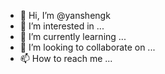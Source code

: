 - 👋 Hi, I’m @yanshengk
- 👀 I’m interested in ...
- 🌱 I’m currently learning ...
- 💞️ I’m looking to collaborate on ...
- 📫 How to reach me ...

<!---
yanshengk/yanshengk is a ✨ special ✨ repository because its `README.md` (this file) appears on your GitHub profile.
You can click the Preview link to take a look at your changes.
--->
